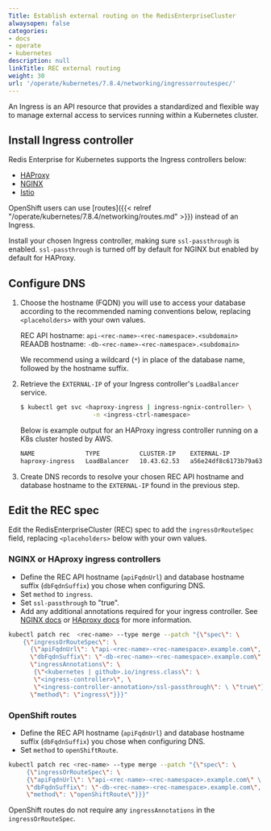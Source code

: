 ```yaml
---
Title: Establish external routing on the RedisEnterpriseCluster
alwaysopen: false
categories:
- docs
- operate
- kubernetes
description: null
linkTitle: REC external routing
weight: 30
url: '/operate/kubernetes/7.8.4/networking/ingressorroutespec/'
---
```

An Ingress is an API resource that provides a standardized and flexible way to manage external access to services running within a Kubernetes cluster.

## Install Ingress controller

Redis Enterprise for Kubernetes supports the Ingress controllers below:
* [HAProxy](https://haproxy-ingress.github.io/)
* [NGINX](https://kubernetes.github.io/ingress-nginx/)
* [Istio](https://istio.io/latest/docs/setup/getting-started/)

OpenShift users can use [routes]({{< relref "/operate/kubernetes/7.8.4/networking/routes.md" >}}) instead of an Ingress.

Install your chosen Ingress controller, making sure `ssl-passthrough` is enabled. `ssl-passthrough` is turned off by default for NGINX but enabled by default for HAProxy.

## Configure DNS

1. Choose the hostname (FQDN) you will use to access your database according to the recommended naming conventions below, replacing `<placeholders>` with your own values.

     REC API hostname: `api-<rec-name>-<rec-namespace>.<subdomain>`
     REAADB hostname: `-db-<rec-name>-<rec-namespace>.<subdomain>`
     
     We recommend using a wildcard (`*`) in place of the database name, followed by the hostname suffix.

1. Retrieve the `EXTERNAL-IP` of your Ingress controller's `LoadBalancer` service.

     ``` sh
     $ kubectl get svc <haproxy-ingress | ingress-ngnix-controller> \
                         -n <ingress-ctrl-namespace>
     ```

     Below is example output for an HAProxy ingress controller running on a K8s cluster hosted by AWS.  

     ``` sh
     NAME              TYPE           CLUSTER-IP    EXTERNAL-IP                                                              PORT(S)                      AGE   
     haproxy-ingress   LoadBalancer   10.43.62.53   a56e24df8c6173b79a63d5da54fd9cff-676486416.us-east-1.elb.amazonaws.com   80:30610/TCP,443:31597/TCP   21m
     ```

1. Create DNS records to resolve your chosen REC API hostname and database hostname to the `EXTERNAL-IP` found in the previous step.

## Edit the REC spec

Edit the RedisEnterpriseCluster (REC) spec to add the `ingressOrRouteSpec` field, replacing `<placeholders>` below with your own values.

### NGINX or HAproxy ingress controllers

* Define the REC API hostname (`apiFqdnUrl`) and database hostname suffix (`dbFqdnSuffix`) you chose when configuring DNS.
* Set `method` to `ingress`.
* Set `ssl-passthrough` to "true".
* Add any additional annotations required for your ingress controller. See [NGINX docs](https://kubernetes.github.io/ingress-nginx/user-guide/nginx-configuration/annotations/) or [HAproxy docs](https://haproxy-ingress.github.io/docs/configuration/keys/) for more information.

```sh
kubectl patch rec  <rec-name> --type merge --patch "{\"spec\": \
    {\"ingressOrRouteSpec\": \
      {\"apiFqdnUrl\": \"api-<rec-name>-<rec-namespace>.example.com\", \
      \"dbFqdnSuffix\": \"-db-<rec-name>-<rec-namespace>.example.com\", \
      \"ingressAnnotations\": \
       {\"<kubernetes | github>.io/ingress.class\": \
       \"<ingress-controller>\", \
       \"<ingress-controller-annotation>/ssl-passthrough\": \ \"true\"}, \
      \"method\": \"ingress\"}}}"
```

### OpenShift routes

* Define the REC API hostname (`apiFqdnUrl`) and database hostname suffix (`dbFqdnSuffix`) you chose when configuring DNS.
* Set `method` to `openShiftRoute`.

```sh
kubectl patch rec <rec-name> --type merge --patch "{\"spec\": \
     {\"ingressOrRouteSpec\": \
     {\"apiFqdnUrl\": \"api-<rec-name>-<rec-namespace>.example.com\" \ 
     \"dbFqdnSuffix\": \"-db-<rec-name>-<rec-namespace>.example.com\", \
     \"method\": \"openShiftRoute\"}}}"
```

OpenShift routes do not require any `ingressAnnotations` in the `ingressOrRouteSpec`.
